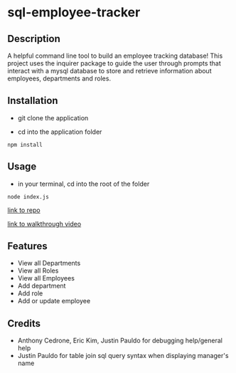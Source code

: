 # sql-employee-tracker

## Description
A helpful command line tool to build an employee tracking database! This project uses the inquirer package to guide the user through prompts that interact with a mysql database to store and retrieve information about employees, departments and roles.

## Installation

- git clone the application

- cd into the application folder
```
npm install
```

## Usage

- in your terminal, cd into the root of the folder
```
node index.js
```

[link to repo](https://github.com/hope428/sql-employee-tracker)

[link to walkthrough video](https://drive.google.com/file/d/1HCQH4DjjP_YyqaYn9RnqTQmoWhKoY6ow/view)



## Features
- View all Departments
- View all Roles
- View all Employees
- Add department
- Add role
- Add or update employee

## Credits
- Anthony Cedrone, Eric Kim, Justin Pauldo for debugging help/general help
- Justin Pauldo for table join sql query syntax when displaying manager's name 
